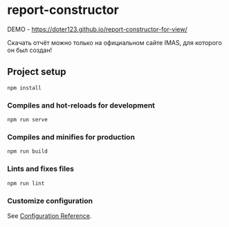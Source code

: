 # report-constructor
DEMO - https://doter123.github.io/report-constructor-for-view/

Скачать отчёт можно только на официальном сайте IMAS, для которого он был создан!

## Project setup
```
npm install
```

### Compiles and hot-reloads for development
```
npm run serve
```

### Compiles and minifies for production
```
npm run build
```

### Lints and fixes files
```
npm run lint
```

### Customize configuration
See [Configuration Reference](https://cli.vuejs.org/config/).
